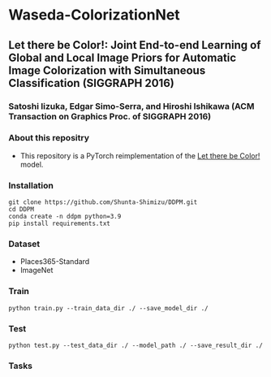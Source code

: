 # Waseda-ColorizationNet
## Let there be Color!: Joint End-to-end Learning of Global and Local Image Priors for Automatic Image Colorization with Simultaneous Classification (SIGGRAPH 2016)
### Satoshi Iizuka, Edgar Simo-Serra, and Hiroshi Ishikawa (ACM Transaction on Graphics Proc. of SIGGRAPH 2016)

### About this repositry 
- This repository is a PyTorch reimplementation of the [Let there be Color!](https://dl.acm.org/doi/pdf/10.1145/2897824.2925974) model.
  
### Installation
```
git clone https://github.com/Shunta-Shimizu/DDPM.git
cd DDPM
conda create -n ddpm python=3.9
pip install requirements.txt
```

### Dataset
- Places365-Standard
- ImageNet 

### Train
```
python train.py --train_data_dir ./ --save_model_dir ./ 
````

### Test
```
python test.py --test_data_dir ./ --model_path ./ --save_result_dir ./
```

### Tasks
